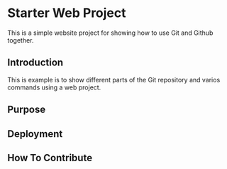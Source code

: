 # Starter Web Project

This is a simple website project for 
showing how to use Git and Github together.

## Introduction

This is example is to show different parts of the Git repository and varios commands using a web project.

## Purpose

## Deployment

## How To Contribute